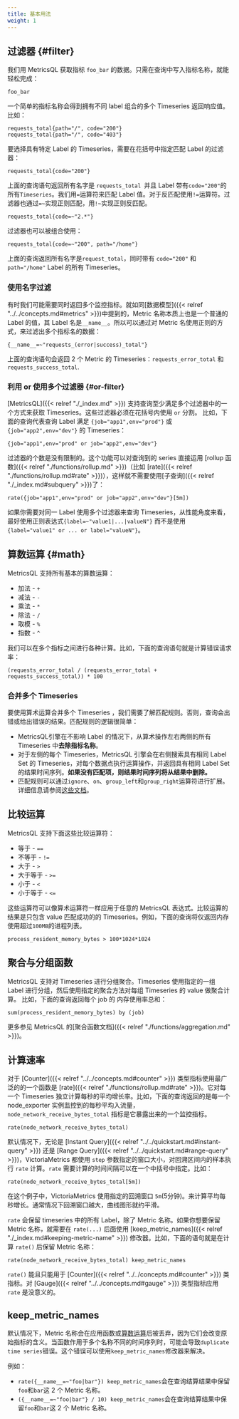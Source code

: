 ```yaml
---
title: 基本用法
weight: 1
---
```


## 过滤器 {#filter}
我们用 MetricsQL 获取指标 `foo_bar` 的数据。只需在查询中写入指标名称，就能轻松完成：

```
foo_bar
```

一个简单的指标名称会得到拥有不同 label 组合的多个 Timeseries 返回响应值。比如：

```
requests_total{path="/", code="200"} 
requests_total{path="/", code="403"}
```

要选择具有特定 Label 的 Timeseries，需要在花括号中指定匹配 Label 的过滤器：

```
requests_total{code="200"}
```

上面的查询语句返回所有名字是 `requests_total `并且 Label 带有`code="200"`的所有`Timeseries`。我们用`=`运算符来匹配 Label 值。对于反匹配使用`!=`运算符。过滤器也通过`=~`实现正则匹配，用`!~`实现正则反匹配。

```
requests_total{code=~"2.*"}
```

过滤器也可以被组合使用：

```
requests_total{code=~"200", path="/home"}
```

上面的查询返回所有名字是`request_total`，同时带有 `code="200"` 和 `path="/home"` Label 的所有 Timeseries。

### 使用名字过滤
有时我们可能需要同时返回多个监控指标。就如同[数据模型]({{< relref "../../concepts.md#metrics" >}})中提到的，Metric 名称本质上也是一个普通的 Label 的值，其 Label 名是`__name__`。所以可以通过对 Metric 名使用正则的方式，来过滤出多个指标名的数据：

```
{__name__=~"requests_(error|success)_total"}
```

上面的查询语句会返回 2 个 Metric 的 Timeseries：`requests_error_total` 和`requests_success_total`.

### 利用 or 使用多个过滤器 {#or-filter}
[MetricsQL]({{< relref "./_index.md" >}}) 支持查询至少满足多个过滤器中的一个方式来获取 Timeseries。这些过滤器必须在花括号内使用 `or` 分割。 比如，下面的查询代表查询 Label 满足 `{job="app1",env="prod"}` 或 `{job="app2",env="dev"}` 的 Timeseries：

```
{job="app1",env="prod" or job="app2",env="dev"}
```

过滤器的个数是没有限制的。这个功能可以对查询到的 series 直接运用 [rollup 函数]({{< relref "./functions/rollup.md" >}})（比如 [rate]({{< relref "./functions/rollup.md#rate" >}})），这样就不需要使用[子查询]({{< relref "./_index.md#subquery" >}})了：

```
rate({job="app1",env="prod" or job="app2",env="dev"}[5m])
```

如果你需要对同一 Label 使用多个过滤器来查询 Timeseries，从性能角度来看，最好使用正则表达式`{label=~"value1|...|valueN"}` 而不是使用`{label="value1" or ... or label="valueN"}`。

## 算数运算 {#math}
MetricsQL 支持所有基本的算数运算：

+ 加法 - `+`
+ 减法 - `-`
+ 乘法 - `*`
+ 除法 - `/`
+ 取模 - `%`
+ 指数 - `^`

我们可以在多个指标之间进行各种计算。比如，下面的查询语句就是计算错误请求率：

```
(requests_error_total / (requests_error_total + requests_success_total)) * 100
```

### 合并多个 Timeseries
要使用算术运算合并多个 Timeseries ，我们需要了解匹配规则。否则，查询会出错或给出错误的结果。匹配规则的逻辑很简单：

+ MetricsQL引擎在不影响 Label 的情况下，从算术操作左右两侧的所有 Timeseries 中**去除指标名称**。
+ 对于左侧的每个 Timeseries，MetricsQL 引擎会在右侧搜索具有相同 Label Set 的 Timeseries，对每个数据点执行运算操作，并返回具有相同 Label Set 的结果时间序列。**如果没有匹配项，则结果时间序列将从结果中删除。**
+ 匹配规则可以通过`ignore`、`on`、`group_left`和`group_right`运算符进行扩展。详细信息请参阅[这些文档](https://prometheus.io/docs/prometheus/latest/querying/operators/#vector-matching)。

## 比较运算
MetricsQL 支持下面这些比较运算符：

+ 等于 - `==`
+ 不等于 - `!=`
+ 大于 - `>`
+ 大于等于 - `>=`
+ 小于 - `<`
+ 小于等于 - `<=`

这些运算符可以像算术运算符一样应用于任意的 MetricsQL 表达式。比较运算的结果是只包含 value 匹配成功的的 Timeseries。例如，下面的查询将仅返回内存使用超过`100MB`的进程列表。

```plsql
process_resident_memory_bytes > 100*1024*1024
```

## 聚合与分组函数
MetricsQL 支持对 Timeseries 进行分组聚合。Timeseries 使用指定的一组 Label 进行分组，然后使用指定的聚合方法对每组 Timeseries 的 value 做聚合计算。 比如，下面的查询返回每个 job 的 内存使用率总和：

```
sum(process_resident_memory_bytes) by (job)
```

更多参见 MetricsQL 的[聚合函数文档]({{< relref "./functions/aggregation.md" >}})。

## 计算速率
对于 [Counter]({{< relref "../../concepts.md#counter" >}}) 类型指标使用最广泛的的一个函数是 [rate]({{< relref "./functions/rollup.md#rate" >}})。它对每一个 Timeseries 独立计算每秒的平均增长率。比如，下面的查询返回的是每一个 node_exporter 实例监控到的每秒平均入流量， `node_network_receive_bytes_total` 指标是它暴露出来的一个监控指标。

```
rate(node_network_receive_bytes_total)
```

默认情况下，无论是 [Instant Query]({{< relref "../../quickstart.md#instant-query" >}}) 还是 [Range Query]({{< relref "../../quickstart.md#range-query" >}})，VictoriaMetrics 都使用 `step` 参数指定的窗口大小，对回溯区间内的样本执行 `rate` 计算。`rate` 需要计算的时间间隔可以在一个中括号中指定。比如：

```
rate(node_network_receive_bytes_total[5m])
```

在这个例子中，VictoriaMetrics 使用指定的回溯窗口 `5m`(5分钟)。来计算平均每秒增长。通常情况下回溯窗口越大，曲线图形就约平滑。

`rate` 会保留 timeseries 中的所有 Label，除了 Metric 名称。如果你想要保留 Metric 名称，就需要在 `rate(...)` 后面使用 [keep_metric_names]({{< relref "./_index.md#keeping-metric-name" >}}) 修改器。比如，下面的语句就是在计算 `rate()` 后保留 Metric 名称：

```plain
rate(node_network_receive_bytes_total) keep_metric_names
```

`rate()` 能且只能用于 [Counter]({{< relref "../../concepts.md#counter" >}}) 类指标。对 [Gauge]({{< relref "../../concepts.md#gauge" >}}) 类型指标应用 `rate` 是没意义的。

## keep_metric_names
默认情况下，Metric 名称会在应用函数或[算数运算](#math)后被丢弃，因为它们会改变原始指标的含义。当函数作用于多个名称不同的时间序列时，可能会导致`duplicate time series`错误。这个错误可以使用`keep_metric_names`修改器来解决。

例如：

+ `rate({__name__=~"foo|bar"}) keep_metric_names`会在查询结算结果中保留`foo`和`bar`这 2 个 Metric 名称。
+ `({__name__=~"foo|bar"} / 10) keep_metric_names`会在查询结算结果中保留`foo`和`bar`这 2 个 Metric 名称。

